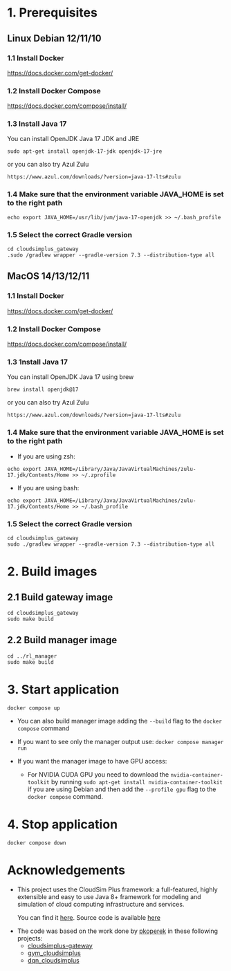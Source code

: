 # 1. Prerequisites

## Linux Debian 12/11/10
### 1.1 Install Docker
https://docs.docker.com/get-docker/

### 1.2 Install Docker Compose
https://docs.docker.com/compose/install/

### 1.3 Install Java 17 

You can install OpenJDK Java 17 JDK and JRE

`sudo apt-get install openjdk-17-jdk openjdk-17-jre`

or you can also try Azul Zulu

`https://www.azul.com/downloads/?version=java-17-lts#zulu`

### 1.4 Make sure that the environment variable JAVA_HOME is set to the right path

`echo export JAVA_HOME=/usr/lib/jvm/java-17-openjdk >> ~/.bash_profile`

### 1.5 Select the correct Gradle version
```
cd cloudsimplus_gateway
.sudo /gradlew wrapper --gradle-version 7.3 --distribution-type all
```

## MacOS 14/13/12/11
### 1.1 Install Docker
https://docs.docker.com/get-docker/

### 1.2 Install Docker Compose
https://docs.docker.com/compose/install/

### 1.3 1nstall Java 17
You can install OpenJDK Java 17 using brew

`brew install openjdk@17`

or you can also try Azul Zulu

`https://www.azul.com/downloads/?version=java-17-lts#zulu`

### 1.4 Make sure that the environment variable JAVA_HOME is set to the right path
- If you are using zsh:

`echo export JAVA_HOME=/Library/Java/JavaVirtualMachines/zulu-17.jdk/Contents/Home >> ~/.zprofile`

- If you are using bash:
  
`echo export JAVA_HOME=/Library/Java/JavaVirtualMachines/zulu-17.jdk/Contents/Home >> ~/.bash_profile`

### 1.5 Select the correct Gradle version
```
cd cloudsimplus_gateway
sudo ./gradlew wrapper --gradle-version 7.3 --distribution-type all
```

# 2. Build images

## 2.1 Build gateway image
```
cd cloudsimplus_gateway
sudo make build
```

## 2.2 Build manager image
```
cd ../rl_manager
sudo make build
```
# 3. Start application
`docker compose up`

- You can also build manager image adding the `--build` flag to the `docker compose` command

- If you want to see only the manager output use:
  `docker compose manager run`

- If you want the manager image to have GPU access:
  - For NVIDIA CUDA GPU you need to download the `nvidia-container-toolkit` by running `sudo apt-get install nvidia-container-toolkit` if you are using Debian and then add the `--profile gpu` flag to the `docker compose` command.

# 4. Stop application
`docker compose down`

# Acknowledgements

* This project uses the CloudSim Plus framework: a full-featured, highly extensible and easy to use Java 8+ framework for
modeling and simulation of cloud computing infrastructure and services.

  You can find it [here](http://cloudsimplus.org/). Source code is available [here](https://github.com/manoelcampos/cloudsim-plus)

- The code was based on the work done by [pkoperek](https://github.com/pkoperek) in these following projects:
  - [cloudsimplus-gateway](https://github.com/pkoperek/cloudsimplus-gateway)
  - [gym_cloudsimplus](https://github.com/pkoperek/gym_cloudsimplus)
  - [dqn_cloudsimplus](https://github.com/pkoperek/dqn_cloudsimplus)
